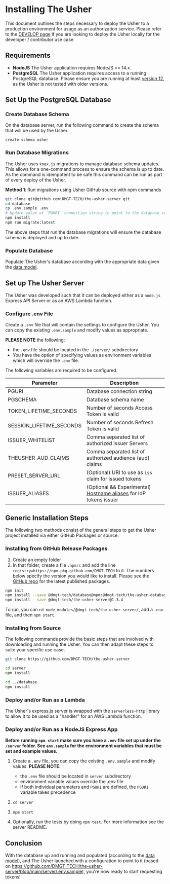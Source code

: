 # Installing The Usher

This document outlines the steps necessary to deploy the Usher to a production environment for usage as an authorization service. Please refer to the [DEVELOP page](./DEVELOP.md) if you are looking to deploy the Usher locally for the developer / contributor use case.

## Requirements

* **NodeJS** The Usher application requires NodeJS >= 14.x.
* **PostgreSQL** The Usher application requires access to a running PostgreSQL database. Please ensure you are running at least [version 12](https://www.postgresql.org/support/versioning/), as the Usher is not tested with older versions.

## Set Up the PostgreSQL Database

### Create Database Schema

On the database server, run the following command to create the schema that will be used by the Usher.

```
create schema usher
```

### Run Database Migrations

The Usher uses `knex.js` migrations to manage database schema updates. This allows for a one-command process to ensure the schema is up to date. As the command is idempotent to be safe this command can be run as part of every deploy of the Usher.

**Method 1**: Run migrations using Usher GitHub source with npm commands

```bash
git clone git@github.com:DMGT-TECH/the-usher-server.git
cd database
cp .env.sample .env
# Update value of `PGURI` connection string to point to the database server
npm install
npm run migrate:latest
```

The above steps that run the database migrations will ensure the database schema is deployed and up to date.


### Populate Database

Populate The Usher's database according with the appropriate data given the [data model](./DATAMODEL.md).


## Set up The Usher Server

The Usher was developed such that it can be deployed either as a `node.js` Express API Server or as an AWS Lambda function.

### Configure .env File

Create a `.env` file that will contain the settings to configure the Usher. You can copy the existing `.env.sample` and modify values as appropriate.

**PLEASE NOTE** the following:

* the `.env` file should be located in the `./server/` subdirectory
* You have the option of specifying values as environment variables which will override the `.env` file.

The following variables are required to be configured.

| Parameter                | Description                                              |
|--------------------------|----------------------------------------------------------|
| PGURI                    | Database connection string                               |
| PGSCHEMA                 | Database schema name                                     |
| TOKEN_LIFETIME_SECONDS   | Number of seconds Access Token is valid                  |
| SESSION_LIFETIME_SECONDS | Number of seconds Refresh Token is valid                 |
| ISSUER_WHITELIST         | Comma separated list of authorized Issuer Servers        |
| THEUSHER_AUD_CLAIMS      | Comma separated list of authorized audience (aud) claims |
| PRESET_SERVER_URL        | (Optional) URI to use as `iss` claim for issued tokens   |
| ISSUER_ALIASES           | (Optional && Experimental) [Hostname aliases](USAGE.md#migrating-idenitity-provider-domain-names-issuer-aliases-experimental) for IdP tokens issuer |

## Generic Installation Steps

The following two methods consist of the general steps to get the Usher project installed via either GitHub Packages or source.

### Installing from GitHub Release Packages

1. Create an empty folder
1. In that folder, create a file `.npmrc` and add the line `registry=https://npm.pkg.github.com/DMGT-TECH` to it. The numbers below specify the version you would like to install. Please see the [GitHub repo](https://github.com/DMGT-TECH/theusher-server/packages) for the latest published packages.

```bash
npm init
npm install --save @dmgt-tech/database@npm:@dmgt-tech/the-usher-database@1.3.4
npm install --save @dmgt-tech/the-usher-server@1.3.4
```

To run, you can `cd node_modules/@dmgt-tech/the-usher-server/`, add a `.env` file, and then `npm start`.

### Installing from Source

The following commands provide the basic steps that are involved with downloading and running the Usher. You can then adapt these steps to suite your specific use case.

```bash
git clone https://github.com/DMGT-TECH/the-usher-server

cd server
npm install

cd ../database
npm install
```

### Deploy and/or Run as a Lambda 

The Usher's express.js server is wrapped with the `serverless-http` library to allow it to be used as a "handler" for an AWS Lambda function.

### Deploy and/or Run as a NodeJS Express App 

**Before running `npm start` make sure you have a `.env` file set up under the `/server` folder. See `env.sample` for the environment variables that must be set and example values.**

1. Create a `.env` file, you can copy the existing `.env.sample` and modify values. **PLEASE NOTE**:

    * the `.env` file should be located in `server` subdirectory
    * environment variable values override the .env file
    * if both individual parameters and `PGURI` are defined, the `PGURI` variable takes precedence

1. `cd server`
1. `npm start`
1. Optionally, run the tests by doing `npm test`. For more information see the server README.

## Conclusion

With the database up and running and populated (according to the [data model](./DATAMODEL.md)), and The Usher launched with a configuration to point to it (based on https://github.com/DMGT-TECH/the-usher-server/blob/main/server/.env.sample), you're now ready to start requesting tokens!
